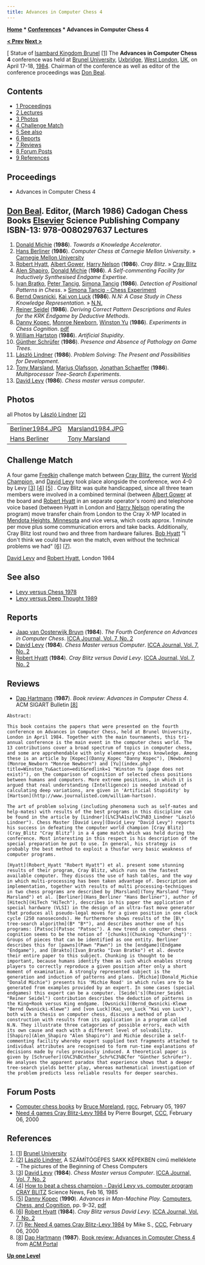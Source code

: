 ```yaml
---
title: Advances in Computer Chess 4
---
```

**[Home](Home "Home") * [Conferences](Conferences "Conferences") * Advances in Computer Chess 4**

**[\< Prev](Advances_in_Computer_Chess_3 "Advances in Computer Chess 3") [Next >](Advances_in_Computer_Chess_5 "Advances in Computer Chess 5")**

\[ Statue of [Isambard Kingdom Brunel](https://en.wikipedia.org/wiki/Isambard_Kingdom_Brunel) <a id="cite-note-1" href="#cite-ref-1">[1]</a>
The **Advances in Computer Chess 4** conference was held at [Brunel University](https://en.wikipedia.org/wiki/Brunel_University), [Uxbridge](https://en.wikipedia.org/wiki/Uxbridge), [West London](https://en.wikipedia.org/wiki/West_London), [UK](https://en.wikipedia.org/wiki/United_Kingdom), on April 17-18, [1984](Timeline#1984 "Timeline"). Chairman of the conference as well as editor of the conference proceedings was [Don Beal](Don_Beal "Don Beal").

## Contents

- [1 Proceedings](#proceedings)
- [2 Lectures](#lectures)
- [3 Photos](#photos)
- [4 Challenge Match](#challenge-match)
- [5 See also](#see-also)
- [6 Reports](#reports)
- [7 Reviews](#reviews)
- [8 Forum Posts](#forum-posts)
- [9 References](#references)

## Proceedings

- Advances in Computer Chess 4

## [Don Beal](Don_Beal "Don Beal"). Editor, (March 1986) Cadogan Chess Books [Elsevier](https://en.wikipedia.org/wiki/Elsevier) Science Publishing Company ISBN-13: 978-0080297637 Lectures

1. [Donald Michie](Donald_Michie "Donald Michie") (**1986**). *Towards a Knowledge Accelerator*.
1. [Hans Berliner](Hans_Berliner "Hans Berliner") (**1986**). *Computer Chess at Carnegie Mellon University*. » [Carnegie Mellon University](Carnegie_Mellon_University "Carnegie Mellon University")
1. [Robert Hyatt](Robert_Hyatt "Robert Hyatt"), [Albert Gower](Albert_Gower "Albert Gower"), [Harry Nelson](Harry_Nelson "Harry Nelson") (**1986**). *Cray Blitz*. » [Cray Blitz](Cray_Blitz "Cray Blitz")
1. [Alen Shapiro](Alen_Shapiro "Alen Shapiro"), [Donald Michie](Donald_Michie "Donald Michie") (**1986**). *A Self-commenting Facility for Inductively Synthesised Endgame Expertise*.
1. [Ivan Bratko](Ivan_Bratko "Ivan Bratko"), [Peter Tancig](Peter_Tancig "Peter Tancig"), [Simona Tancig](Simona_Tancig "Simona Tancig") (**1986**). *Detection of Positional Patterns in Chess*. » [Simona Tancig - Chess Experiment](Simona_Tancig#ChessExperiment "Simona Tancig")
1. [Bernd Owsnicki](Bernd_Owsnicki-Klewe "Bernd Owsnicki-Klewe"), [Kai von Luck](Kai_von_Luck "Kai von Luck") (**1986**). *N.N: A Case Study in Chess Knowledge Representation.* » [N.N.](N.N. "N.N.")
1. [Reiner Seidel](Reiner_Seidel "Reiner Seidel") (**1986**). *Deriving Correct Pattern Descriptions and Rules for the KRK Endgame by Deductive Methods*.
1. [Danny Kopec](Danny_Kopec "Danny Kopec"), [Monroe Newborn](Monroe_Newborn "Monroe Newborn"), [Winston Yu](index.php?title=Winston_Yu&action=edit&redlink=1 "Winston Yu (page does not exist)") (**1986**). *Experiments in Chess Cognition*. [pdf](http://www.sci.brooklyn.cuny.edu/%7Ekopec/Publications/Publications/O_32_C.pdf)
1. [William Hartston](https://en.wikipedia.org/wiki/William_Hartston) (**1986**). *Artificial Stupidity*.
1. [Günther Schrüfer](G%C3%BCnther_Schr%C3%BCfer "Günther Schrüfer") (**1986**). *Presence and Absence of Pathology on Game Trees*.
1. [László Lindner](L%C3%A1szl%C3%B3_Lindner "László Lindner") (**1986**). *Problem Solving: The Present and Possibilities for Development*.
1. [Tony Marsland](Tony_Marsland "Tony Marsland"), [Marius Olafsson](Marius_Olafsson "Marius Olafsson"), [Jonathan Schaeffer](Jonathan_Schaeffer "Jonathan Schaeffer") (**1986**). *Multiprocessor Tree-Search Experiments*.
1. [David Levy](David_Levy "David Levy") (**1986**). *Chess master versus computer*.

## Photos

all Photos by [László Lindner](L%C3%A1szl%C3%B3_Lindner "László Lindner") <a id="cite-note-2" href="#cite-ref-2">[2]</a>

|  |  |
| --- | --- |
| [Berliner1984.JPG](File:Berliner1984.JPG) | [Marsland1984.JPG](File:Marsland1984.JPG) |
| [Hans Berliner](Hans_Berliner "Hans Berliner") | [Tony Marsland](Tony_Marsland "Tony Marsland") |

## Challenge Match

A four game [Fredkin](Edward_Fredkin#Prize "Edward Fredkin") challenge match between [Cray Blitz](Cray_Blitz "Cray Blitz"), the current [World Champion](WCCC_1983 "WCCC 1983"), and [David Levy](David_Levy "David Levy") took place alongside the conference, won 4-0 by Levy <a id="cite-note-3" href="#cite-ref-3">[3]</a> <a id="cite-note-4" href="#cite-ref-4">[4]</a> <a id="cite-note-5" href="#cite-ref-5">[5]</a> . Cray Blitz was quite handicapped, since all three team members were involved in a combined terminal (between [Albert Gower](Albert_Gower "Albert Gower") at the board and [Robert Hyatt](Robert_Hyatt "Robert Hyatt") in an separate operator's room) and telephone voice based (between Hyatt in London and [Harry Nelson](Harry_Nelson "Harry Nelson") operating the program) move transfer chain from London to the Cray X-MP located in [Mendota Heights, Minnesota](https://en.wikipedia.org/wiki/Mendota_Heights,_Minnesota) and vice versa, which costs approx. 1 minute per move plus some communication errors and take backs. Additionally, Cray Blitz lost round two and three from hardware failures. [Bob Hyatt](Robert_Hyatt "Robert Hyatt") "I don't think we could have won the match, even without the technical problems we had" <a id="cite-note-6" href="#cite-ref-6">[6]</a> <a id="cite-note-7" href="#cite-ref-7">[7]</a>.

[](File:LevyHyatt-London1984.JPG)
[David Levy](David_Levy "David Levy") and [Robert Hyatt](Robert_Hyatt "Robert Hyatt"), London 1984

## See also

- [Levy versus Chess 1978](Levy_versus_Chess_1978 "Levy versus Chess 1978")
- [Levy versus Deep Thought 1989](Levy_versus_Deep_Thought_1989 "Levy versus Deep Thought 1989")

## Reports

- [Jaap van Oosterwijk Bruyn](Jaap_van_Oosterwijk_Bruyn "Jaap van Oosterwijk Bruyn") (**1984**). *The Fourth Conference on Advances in Computer Chess*. [ICCA Journal, Vol. 7, No. 2](ICGA_Journal#7_2 "ICGA Journal")
- [David Levy](David_Levy "David Levy") (**1984**). *Chess Master versus Computer*. [ICCA Journal, Vol. 7, No. 2](ICGA_Journal#7_2 "ICGA Journal")
- [Robert Hyatt](Robert_Hyatt "Robert Hyatt") (**1984**). *Cray Blitz versus David Levy*. [ICCA Journal, Vol. 7, No. 2](ICGA_Journal#7_2 "ICGA Journal")

## Reviews

- [Dap Hartmann](Dap_Hartmann "Dap Hartmann") (**1987**). *Book review: Advances in Computer Chess 4*. ACM SIGART Bulletin <a id="cite-note-8" href="#cite-ref-8">[8]</a>

```
Abstract:

```

```
This book contains the papers that were presented on the fourth conference on Advances in Computer Chess, held at Brunel University, London in April 1984. Together with the main tournaments, this tri-annual conference is the main event in the computer chess world. The 13 contributions cover a broad spectrum of topics in computer chess, and some are apprehendable with only elementary chess knowledge. Among these is an article by [Kopec](Danny_Kopec "Danny Kopec"), [Newborn](Monroe_Newborn "Monroe Newborn") and [Yu](index.php?title=Winston_Yu&action=edit&redlink=1 "Winston Yu (page does not exist)"), on the comparison of cognition of selected chess positions between humans and computers. More extreme positions, in which it is argued that real understanding (Intelligence) is needed instead of calculating deep variations, are given in 'Artificial Stupidity' by [Hartson](http://www.journalisted.com/william-hartson).

```

```
The art of problem solving (including phenomena such as self-mates and help-mates) with results of the best programs in this discipline can be found in the article by [Lindner](L%C3%A1szl%C3%B3_Lindner "László Lindner"). Chess Master [David Levy](David_Levy "David Levy") reports his success in defeating the computer world champion [Cray Blitz](Cray_Blitz "Cray Blitz") in a 4 game match which was held during the conference. Most interesting in this respect is his description of the special preparation he put to use. In general, his strategy is probably the best method to exploit a thusfar very basic weakness of computer programs.

```

```
[Hyatt](Robert_Hyatt "Robert Hyatt") et al. present some stunning results of their program, Cray Blitz, which runs on the fastest available computer. They discuss the use of hash tables, and the way in which multi-processing has been taken advantage of. Description and implementation, together with results of multi processing-techniques in two chess programs are described by [Marsland](Tony_Marsland "Tony Marsland") et al. [Berliner](Hans_Berliner "Hans Berliner"), author of [Hitech](HiTech "HiTech"), describes in his paper the application of special hardware (VLSI) in the design of an ultra-fast move generator that produces all pseudo-legal moves for a given position in one clock cycle (250 nanoseconds). He furthermore shows results of the [B\* tree-search algorithm](B* "B*"), and describes another one of his programs: [Patsoc](Patsoc "Patsoc"). A new trend in computer chess cognition seems to be the notion of '[chunks](Chunking "Chunking")': Groups of pieces that can be identified as one entity. Berliner describes this for [pawns](Pawn "Pawn") in the [endgame](Endgame "Endgame"), and [Brakto](Ivan_Bratko "Ivan Bratko") et al. devote their entire paper to this subject. Chunking is thought to be important, because humans identify them as such which enables strong players to correctly reproduce a given position after only a short moment of examination. A strongly represented subject is the generation and induction of patterns and plans. [Michie](Donald_Michie "Donald Michie") presents his 'Michie Road' in which rules are to be generated from examples provided by an expert. In some cases (special endgames) this expert can be a computer. [Seidel's](Reiner_Seidel "Reiner Seidel") contribution describes the deduction of patterns in the King+Rook versus King endgame. [Owsnicki](Bernd_Owsnicki-Klewe "Bernd Owsnicki-Klewe") and [von Luck](Kai_von_Luck "Kai von Luck"), both with a thesis on computer chess, discuss a method of plan construction with results from its application in a program called N.N. They illustrate three catagories of possible errors, each with its own cause and each with a different level of solvability. [Shapiro](Alen_Shapiro "Alen Shapiro") and Michie describe a self-commenting facility whereby expert supplied text fragments attached to individual attributes are recognised to form run-time explanations of decisions made by rules previously induced. A theoretical paper is given by [Schruefer](G%C3%BCnther_Schr%C3%BCfer "Günther Schrüfer"). He analyses the apparent paradox that experience shows that a deeper tree-search yields better play, whereas mathematical investigation of the problem predicts less reliable results for deeper searches.

```

## Forum Posts

- [Computer chess books](https://groups.google.com/g/rec.games.chess.computer/c/kecoM_YlyAM/m/NiCnP8wRgnQJ) by [Bruce Moreland](Bruce_Moreland "Bruce Moreland"), [rgcc](Computer_Chess_Forums "Computer Chess Forums"), February 05, 1997
- [Need 4 games Cray Blitz-Levy 1984](https://www.stmintz.com/ccc/index.php?id=95273) by Pierre Bourget, [CCC](CCC "CCC"), February 06, 2000

## References

1. <a id="cite-ref-1" href="#cite-note-1">[1]</a> [Brunel University](https://en.wikipedia.org/wiki/Brunel_University)
1. <a id="cite-ref-2" href="#cite-note-2">[2]</a> [László Lindner](L%C3%A1szl%C3%B3_Lindner "László Lindner"), A SZÁMÍTÓGÉPES SAKK KÉPEKBEN című melléklete - The pictures of the Beginning of Chess Computers
1. <a id="cite-ref-3" href="#cite-note-3">[3]</a> [David Levy](David_Levy "David Levy") (**1984**). *Chess Master versus Computer*. [ICCA Journal, Vol. 7, No. 2](ICGA_Journal#7_2 "ICGA Journal")
1. <a id="cite-ref-4" href="#cite-note-4">[4]</a> [How to beat a chess champion - David Levy vs. computer program CRAY BLITZ](http://findarticles.com/p/articles/mi_m1200/is_v127/ai_3645282) Science News, Feb 16, 1985
1. <a id="cite-ref-5" href="#cite-note-5">[5]</a> [Danny Kopec](Danny_Kopec "Danny Kopec") (**1990**). *Advances in Man-Machine Play.* [Computers, Chess, and Cognition](Computers,_Chess,_and_Cognition "Computers, Chess, and Cognition"), pp. 9-32, [pdf](http://www.sci.brooklyn.cuny.edu/%7Ekopec/Publications/Publications/O_21_C.pdf)
1. <a id="cite-ref-6" href="#cite-note-6">[6]</a> [Robert Hyatt](Robert_Hyatt "Robert Hyatt") (**1984**). *Cray Blitz versus David Levy*. [ICCA Journal, Vol. 7, No. 2](ICGA_Journal#7_2 "ICGA Journal")
1. <a id="cite-ref-7" href="#cite-note-7">[7]</a> [Re: Need 4 games Cray Blitz-Levy 1984](https://www.stmintz.com/ccc/index.php?id=95280) by Mike S., [CCC](CCC "CCC"), February 06, 2000
1. <a id="cite-ref-8" href="#cite-note-8">[8]</a> [Dap Hartmann](Dap_Hartmann "Dap Hartmann") (**1987**). [Book review: Advances in Computer Chess 4](http://portal.acm.org/citation.cfm?id=1057627) from [ACM Portal](http://portal.acm.org/portal.cfm)

**[Up one Level](Conferences "Conferences")**

